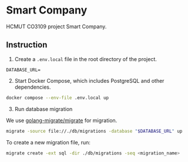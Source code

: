 # Smart Company

HCMUT CO3109 project Smart Company.

## Instruction

1. Create a `.env.local` file in the root directory of the project.

```env
DATABASE_URL=
```

2. Start Docker Compose, which includes PostgreSQL and other dependencies.

```sh
docker compose --env-file .env.local up
```

3. Run database migration

We use [golang-migrate/migrate](https://github.com/golang-migrate/migrate) for migration.

```sh
migrate -source file://./db/migrations -database "$DATABASE_URL" up
```

To create a new migration file, run:

```sh
migrate create -ext sql -dir ./db/migrations -seq <migration_name>
```
